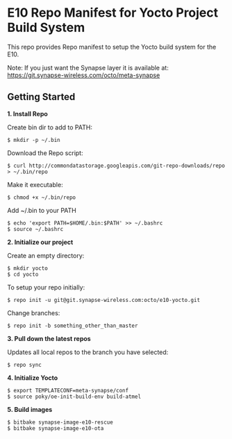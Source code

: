 E10 Repo Manifest for Yocto Project Build System
================================================

This repo provides Repo manifest to setup the Yocto build system for the E10.

Note: If you just want the Synapse layer it is available at:
https://git.synapse-wireless.com/octo/meta-synapse

Getting Started
---------------

**1. Install Repo**

Create bin dir to add to PATH:

    $ mkdir -p ~/.bin

Download the Repo script:

    $ curl http://commondatastorage.googleapis.com/git-repo-downloads/repo > ~/.bin/repo

Make it executable:

    $ chmod +x ~/.bin/repo

Add ~/.bin to your PATH

    $ echo 'export PATH=$HOME/.bin:$PATH' >> ~/.bashrc
    $ source ~/.bashrc

**2. Initialize our project**

Create an empty directory:

    $ mkdir yocto
    $ cd yocto

To setup your repo initially:

    $ repo init -u git@git.synapse-wireless.com:octo/e10-yocto.git

Change branches:

    $ repo init -b something_other_than_master

**3. Pull down the latest repos**

Updates all local repos to the branch you have selected:

    $ repo sync

**4. Initialize Yocto**

    $ export TEMPLATECONF=meta-synapse/conf
    $ source poky/oe-init-build-env build-atmel

**5. Build images**

    $ bitbake synapse-image-e10-rescue
    $ bitbake synapse-image-e10-ota
